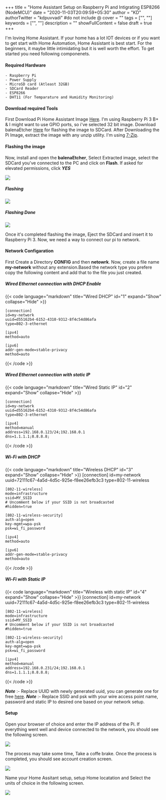 +++
title = "Home Assistant Setup on Raspberry Pi and Intigrating ESP8266 (NodeMCU)"
date = "2020-11-03T20:09:59+05:30"
author = "KD"
authorTwitter = "kdpuvvadi" #do not include @
cover = ""
tags = ["", ""]
keywords = ["", ""]
description = ""
showFullContent = false
draft = true
+++

I'm loving Home Assistant. If your home has a lot IOT devices or if you want to get start with Home Automation, Home Assistant is best start. For the beginners, it maybe little intimidating but it is well worth the effort. To get started you need following componenets.

#### Required Hardware
    - Raspberry Pi
    - Power Supply
    - MicroSD card (Atleast 32GB)
    - SDCard Reader
    - ESP8266
    - DHT11 (For Temparature and Humidity Monitoring)

#### Download required Tools
First Download Pi Home Assistant Image [Here](https://www.home-assistant.io/hassio/installation/ "Download HA images"). I'm using Raspberry Pi 3 B+ & I might want to use GPIO ports, so i've selected 32 bit image. Download balenaEtcher [Here](https://www.balena.io/etcher "Download balenaEtcher") for flashing the image to SDCard. After Downloading the Pi Image, extract the image with any unzip utility. I'm using [7-Zip](https://www.7-zip.org/, "Download 7-Zip"). 

#### Flashing the image
Now, install and open the **balenaEtcher**, Select Extracted image, select the SDCard you've connected to the PC and click on **Flash**. If asked for elevated permissions, click ***YES***

![](/image/balenoEtcher_Flashing.jpg)

##### Flashing
![](/image/balanaetcher_flashing.png)

##### Flashing Done
![](/image/balenaEtcher_done.png)

Once it's completed flashing the image, Eject the SDCard and insert it to Raspberry Pi 3. Now, we need a way to connect our pi to network. 

#### Network Configaration
First Create a Directory **CONFIG** and then **netowrk**. Now, create a file name **my-network** without any extension.Based the network type you prefere copy the following content and add that to the file you just created.

##### Wired Ethernet connection with DHCP Enable
{{< code language="markdown" title="Wired DHCP" id="1" expand="Show" collapse="Hide" >}}

    [connection]
    id=my-network
    uuid=d55162b4-6152-4310-9312-8f4c54d86afa
    type=802-3-ethernet

    [ipv4]
    method=auto

    [ipv6]
    addr-gen-mode=stable-privacy
    method=auto

{{< /code >}}

##### Wired Ethernet connection with static IP

{{< code language="markdown" title="Wired Static IP" id="2" expand="Show" collapse="Hide" >}}

    [connection]
    id=my-network
    uuid=d55162b4-6152-4310-9312-8f4c54d86afa
    type=802-3-ethernet

    [ipv4]
    method=manual
    address=192.168.0.123/24;192.168.0.1
    dns=1.1.1.1;8.8.8.8;

{{< /code >}}

##### Wi-Fi with DHCP
{{< code language="markdown" title="Wireless DHCP" id="3" expand="Show" collapse="Hide" >}}
    [connection]
    id=my-network
    uuid=72111c67-4a5d-4d5c-925e-f8ee26efb3c3
    type=802-11-wireless

    [802-11-wireless]
    mode=infrastructure
    ssid=MY_SSID
    # Uncomment below if your SSID is not broadcasted
    #hidden=true

    [802-11-wireless-security]
    auth-alg=open
    key-mgmt=wpa-psk
    psk=wi_fi_password

    [ipv4]
    method=auto

    [ipv6]
    addr-gen-mode=stable-privacy
    method=auto

{{< /code >}}


##### Wi-Fi with Static IP
{{< code language="markdown" title="Wireless with static IP" id="4" expand="Show" collapse="Hide" >}}
    [connection]
    id=my-network
    uuid=72111c67-4a5d-4d5c-925e-f8ee26efb3c3
    type=802-11-wireless

    [802-11-wireless]
    mode=infrastructure
    ssid=MY_SSID
    # Uncomment below if your SSID is not broadcasted
    #hidden=true

    [802-11-wireless-security]
    auth-alg=open
    key-mgmt=wpa-psk
    psk=wi_fi_password

    [ipv4]
    method=manual
    address=192.168.0.231/24;192.168.0.1
    dns=1.1.1.1;8.8.8.8;
{{< /code >}}

***Note*** :- Replace UUID with newly generated uuid, you can generate one for free [here](https://www.uuidgenerator.net/ "uuid generated").
***Note*** :- Replace SSID and psk with your wire access point name, password and static IP to desired one based on your network setup.

#### Setup

Open your browser of choice and enter the IP address of the Pi. If everything went well and device connected to the network, you should see the following screen. 

![](/image/hass_preparing.jpg)

The process may take some time, Take a coffe brake. Once the process is completed, you should see account creation screen.

![](/image/hass_account.png)

Name your Home Assitant setup, setup Home locatation and Select the units of choice in the following screen. 

![](/image/hass_map_units_name.png)